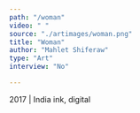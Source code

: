 ```yaml
---
path: "/woman"
video: " "
source: "./artimages/woman.png"
title: "Woman"
author: "Mahlet Shiferaw"
type: "Art"
interview: "No"

---
```

2017 | India ink, digital
